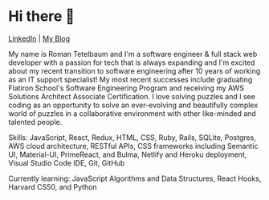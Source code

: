 # Hi there 👋

[LinkedIn](https://www.linkedin.com/in/rtetelbaum/) | [My Blog](https://rtetelbaum.medium.com/)

My name is Roman Tetelbaum and I'm a software engineer & full stack web developer with a passion for tech that is always expanding and I'm excited about my recent transition to software engineering after 10 years of working as an IT support specialist! My most recent successes include graduating Flatiron School's Software Engineering Program and receiving my AWS Solutions Architect Associate Certification. I love solving puzzles and I see coding as an opportunity to solve an ever-evolving and beautifully complex world of puzzles in a collaborative environment with other like-minded and talented people.

Skills: JavaScript, React, Redux, HTML, CSS, Ruby, Rails, SQLite, Postgres, AWS cloud architecture, RESTful APIs, CSS frameworks including Semantic UI, Material-UI, PrimeReact, and Bulma, Netlify and Heroku deployment, Visual Studio Code IDE, Git, GitHub

Currently learning: JavaScript Algorithms and Data Structures, React Hooks, Harvard CS50, and Python

